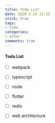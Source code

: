 ```yaml
---
title: Todo List
date: 2020-2-25 11:15
stick: true
tags:
- todo
categories:
- other
comments: true
---
```


#### Todo List

- [ ] webpack
- [ ] typescript
- [ ] node
- [ ] flutter
- [ ] redis
- [ ] web architecture


<!-- more -->